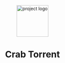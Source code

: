 <br><p align="center">
  <img src="https://github.com/Brevex/Crab-Torrent/blob/bd915d2f31e1ee538463f10d4842aec380c92171/readme%20images/crab_torrent_logo.png" alt="project logo" width="100">
  <h1 align="center">Crab Torrent</h1>
</p><br>

